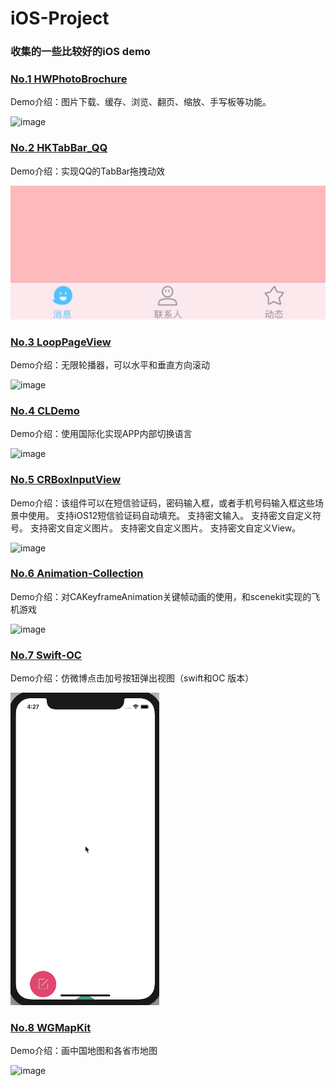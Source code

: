 # iOS-Project

### 收集的一些比较好的iOS demo

###  [No.1 HWPhotoBrochure](https://github.com/HeroWqb/HWPhotoBrochure) 
Demo介绍：图片下载、缓存、浏览、翻页、缩放、手写板等功能。

![image](http://code.cocoachina.com/uploads/attachments/20190307/138033/9d02c64d389db2003713011c04233ced.gif)

###  [No.2 HKTabBar_QQ](https://github.com/SherlockQi/HKTabBar_QQ) 
Demo介绍：实现QQ的TabBar拖拽动效

![image](https://github.com/SherlockQi/HKNote/blob/master/HKTabBar_QQ.gif)

###  [No.3 LoopPageView](https://github.com/QiaokeZ/iOS_LoopPageView) 
Demo介绍：无限轮播器，可以水平和垂直方向滚动

![image](https://github.com/QiaokeZ/iOS_LoopPageView/blob/master/LoopPageViewDome/LoopPageViewDome/dome.gif)

###  [No.4 CLDemo](https://github.com/JmoVxia/CLDemo) 
Demo介绍：使用国际化实现APP内部切换语言

![image](http://code.cocoachina.com/uploads/attachments/20190207/137997/c234886ac5e731be7dd37f51048342c2.gif)

###  [No.5 CRBoxInputView](https://github.com/CRAnimation/CRBoxInputView) 
Demo介绍：该组件可以在短信验证码，密码输入框，或者手机号码输入框这些场景中使用。
支持iOS12短信验证码自动填充。
支持密文输入。
支持密文自定义符号。
支持密文自定义图片。
支持密文自定义图片。
支持密文自定义View。

![image](https://github.com/CRAnimation/CRBoxInputView/blob/master/ReadmeResources/5SecretImage.png)

###  [No.6 Animation-Collection](https://github.com/chenfengxiaoxixi/Animation-Collection) 
Demo介绍：对CAKeyframeAnimation关键帧动画的使用，和scenekit实现的飞机游戏

![image](https://github.com/chenfengxiaoxixi/Animation-Collection/blob/master/gif%E5%8A%A8%E7%94%BB%E5%9B%BE/yqs.gif)

###  [No.7 Swift-OC](https://github.com/ZYK0909/Swift-OC) 
Demo介绍：仿微博点击加号按钮弹出视图（swift和OC 版本）

![image](https://github.com/ZYK0909/Swift-OC/blob/master/%E6%95%88%E6%9E%9C%E5%9B%BE.gif)

###  [No.8 WGMapKit](https://github.com/wanggang1128/WGMapKit) 
Demo介绍：画中国地图和各省市地图

![image](https://raw.githubusercontent.com/wanggang1128/WGMapKit/master/WGMap/demo.gif)

